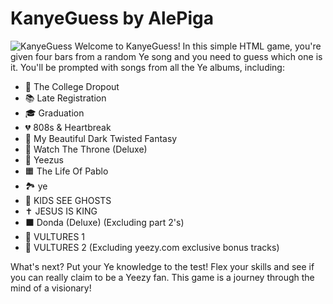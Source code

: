# KanyeGuess by AlePiga
<img src="https://files.catbox.moe/7aaxft.jpeg" alt="KanyeGuess">
Welcome to KanyeGuess! In this simple HTML game, you're given four bars from a random Ye song and you need to guess which one is it.
You'll be prompted with songs from all the Ye albums, including:

- 🐻 The College Dropout
- 📚 Late Registration
- 🎓 Graduation
- 💔 808s & Heartbreak
- 🌌 My Beautiful Dark Twisted Fantasy
- 👑 Watch The Throne (Deluxe)
- 💽 Yeezus
- 🟧 The Life Of Pablo
- 🏞️ ye
- 👻 KIDS SEE GHOSTS
- ✝️ JESUS IS KING
- ⬛ Donda (Deluxe) (Excluding part 2's)
- 🦅 VULTURES 1
- 🦅 VULTURES 2 (Excluding yeezy.com exclusive bonus tracks)

What's next? Put your Ye knowledge to the test! Flex your skills and see if you can really claim to be a Yeezy fan. This game is a journey through the mind of a visionary!
